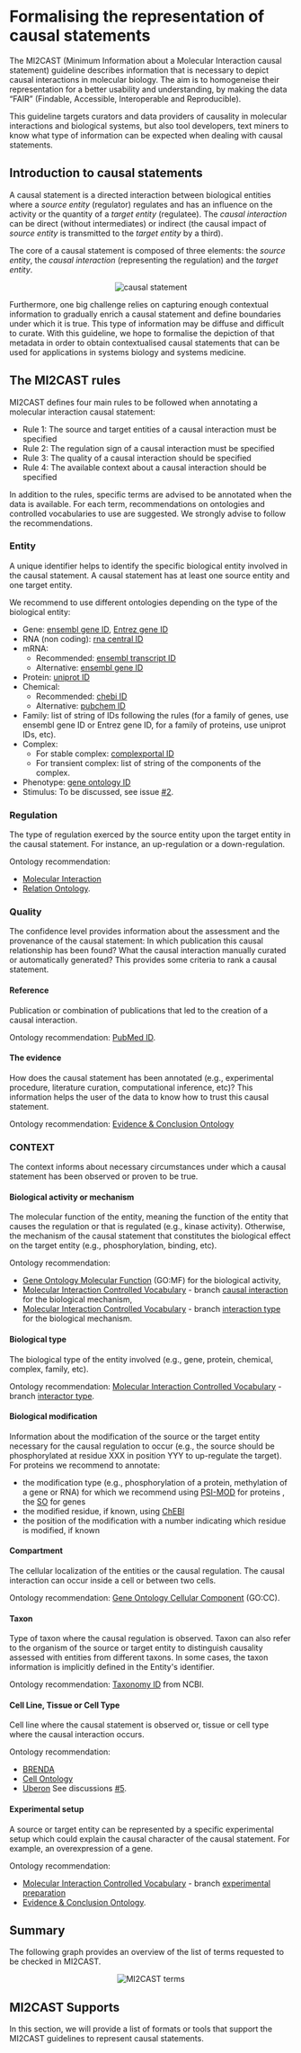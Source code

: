 # Formalising the representation of causal statements
The MI2CAST (Minimum Information about a Molecular Interaction causal statement) guideline describes information that is necessary to depict causal interactions in molecular biology. The aim is to homogeneise their representation for a better usability and understanding, by making the data “FAIR” (Findable, Accessible, Interoperable and Reproducible).

This guideline targets curators and data providers of causality in molecular interactions and biological systems, but also tool developers, text miners to know what type of information can be expected when dealing with causal statements.


## Introduction to causal statements
A causal statement is a directed interaction between biological entities where a *source entity* (regulator) regulates and has an influence on the activity or the quantity of a *target entity* (regulatee). The *causal interaction* can be direct (without intermediates) or indirect (the causal impact of *source entity* is transmitted to the *target entity* by a third).

The core of a causal statement is composed of three elements: the *source entity*, the *causal interaction* (representing the regulation) and the *target entity*. 

<p align="center">
  <img src="https://github.com/vtoure/MI2CAST/blob/master/images/causalStatement.svg" alt="causal statement"/>
</p>

Furthermore, one big challenge relies on capturing enough contextual information to gradually enrich a causal statement and define boundaries under which it is true. This type of information may be diffuse and difficult to curate. With this guideline, we hope to formalise the depiction of that metadata in order to obtain contextualised causal statements that can be used for applications in systems biology and systems medicine.


## The MI2CAST rules
MI2CAST defines four main rules to be followed when annotating a molecular interaction causal statement:
- Rule 1: The source and target entities of a causal interaction must be specified
- Rule 2: The regulation sign of a causal interaction must be specified
- Rule 3: The quality of a causal interaction should be specified
- Rule 4: The available context about a causal interaction should be specified

In addition to the rules, specific terms are advised to be annotated when the data is available. For each term, recommendations on ontologies and controlled vocabularies to use are suggested. We strongly advise to follow the recommendations.


### Entity
A unique identifier helps to identify the specific biological entity involved in the causal statement.
A causal statement has at least one source entity and one target entity.

We recommend to use different ontologies depending on the type of the biological entity:
* Gene: [ensembl gene ID](http://www.ensembl.org), [Entrez gene ID](https://www.ncbi.nlm.nih.gov/gene)
* RNA (non coding): [rna central ID](http://rnacentral.org/)
* mRNA: 
  * Recommended: [ensembl transcript ID](http://www.ensembl.org)
  * Alternative: [ensembl gene ID](http://www.ensembl.org)
* Protein: [uniprot ID](http://www.uniprot.org/)
* Chemical: 
  * Recommended: [chebi ID](https://www.ebi.ac.uk/chebi/)
  * Alternative: [pubchem ID](https://pubchem.ncbi.nlm.nih.gov/)
* Family: list of string of IDs following the rules (for a family of genes, use ensembl gene ID or Entrez gene ID, for a family of proteins, use uniprot IDs, etc).
* Complex:
  * For stable complex: [complexportal ID](https://www.ebi.ac.uk/complexportal/home)
  * For transient complex: list of string of the components of the complex.
* Phenotype: [gene ontology ID](http://www.geneontology.org/)
* Stimulus: To be discussed, see issue [#2](https://github.com/vtoure/MICAST/issues/2).

### Regulation
The type of regulation exerced by the source entity upon the target entity in the causal statement. For instance, an up-regulation or a down-regulation.

Ontology recommendation: 
* [Molecular Interaction](https://www.ebi.ac.uk/ols/ontologies/mi/terms?iri=http%3A%2F%2Fpurl.obolibrary.org%2Fobo%2FMI_2234)
* [Relation Ontology](https://www.ebi.ac.uk/ols/ontologies/ro/properties?iri=http%3A%2F%2Fpurl.obolibrary.org%2Fobo%2FRO_0002506).


### Quality
The confidence level provides information about the assessment and the provenance of the causal statement: In which publication this causal relationship has been found? What the causal interaction manually curated or automatically generated?
This provides some criteria to rank a causal statement.

#### Reference
Publication or combination of publications that led to the creation of a causal interaction.

Ontology recommendation: [PubMed ID](https://www.ncbi.nlm.nih.gov/pmc/pmctopmid/).

#### The evidence
How does the causal statement has been annotated (e.g., experimental procedure, literature curation, computational inference, etc)? This information helps the user of the data to know how to trust this causal statement.

Ontology recommendation:  [Evidence & Conclusion Ontology](http://www.evidenceontology.org/)


### CONTEXT
The context informs about necessary circumstances under which a causal statement has been observed or proven to be true.

#### Biological activity or mechanism
The molecular function of the entity, meaning the function of the entity that causes the regulation or that is regulated (e.g., kinase activity). Otherwise, the mechanism of the causal statement that constitutes the biological effect on the target entity (e.g., phosphorylation, binding, etc).

Ontology recommendation: 
* [Gene Ontology Molecular Function](http://geneontology.org/) (GO:MF) for the biological activity,
* [Molecular Interaction Controlled Vocabulary](https://www.ebi.ac.uk/ols/ontologies/mi) - branch [causal interaction](https://www.ebi.ac.uk/ols/ontologies/mi/terms?iri=http%3A%2F%2Fpurl.obolibrary.org%2Fobo%2FMI_2233) for the biological mechanism,
* [Molecular Interaction Controlled Vocabulary](https://www.ebi.ac.uk/ols/ontologies/mi) - branch [interaction type](https://www.ebi.ac.uk/ols/ontologies/mi/terms?iri=http%3A%2F%2Fpurl.obolibrary.org%2Fobo%2FMI_0190) for the biological mechanism.


#### Biological type
The biological type of the entity involved (e.g., gene, protein, chemical, complex, family, etc).

Ontology recommendation: [Molecular Interaction Controlled Vocabulary](https://www.ebi.ac.uk/ols/ontologies/mi) - branch  [interactor type](https://www.ebi.ac.uk/ols/ontologies/mi/terms?iri=http%3A%2F%2Fpurl.obolibrary.org%2Fobo%2FMI_0313).

#### Biological modification
Information about the modification of the source or the target entity necessary for the causal regulation to occur (e.g., the source should be phosphorylated at residue XXX in position YYY to up-regulate the target).
For proteins we recommend to annotate:
* the modification type (e.g., phosphorylation of a protein, methylation of a gene or RNA) for which we recommend using [PSI-MOD](https://www.ebi.ac.uk/ols/ontologies/mod) for proteins , the [SO](http://www.sequenceontology.org/) for genes
* the modified residue, if known, using [ChEBI](https://www.ebi.ac.uk/chebi/)
* the position of the modification with a number indicating which residue is modified, if known
 


#### Compartment
The cellular localization of the entities or the causal regulation. The causal interaction can occur inside a cell or between two cells. 

Ontology recommendation:  [Gene Ontology Cellular Component](http://geneontology.org/) (GO:CC).

#### Taxon
Type of taxon where the causal regulation is observed. 
Taxon can also refer to the organism of the source or target entity to distinguish causality assessed with entities from different taxons. In some cases, the taxon information is implicitly defined in the Entity's identifier. 

Ontology recommendation: [Taxonomy ID](https://www.ncbi.nlm.nih.gov/taxonomy) from NCBI.

#### Cell Line, Tissue or Cell Type
Cell line where the causal statement is observed or, tissue or cell type where the causal interaction occurs. 

Ontology recommendation:
* [BRENDA](https://www.brenda-enzymes.org/ontology.php?ontology_id=3)
* [Cell Ontology](http://www.obofoundry.org/ontology/cl.html) 
* [Uberon](http://uberon.github.io/) 
See discussions  [#5](https://github.com/vtoure/MICAST/issues/5).


#### Experimental setup
A source or target entity can be represented by a specific experimental setup which could explain the causal character of the causal statement. For example, an overexpression of a gene.

Ontology recommendation: 
* [Molecular Interaction Controlled Vocabulary](https://www.ebi.ac.uk/ols/ontologies/mi) - branch [experimental preparation](https://www.ebi.ac.uk/ols/ontologies/mi/terms?iri=http%3A%2F%2Fpurl.obolibrary.org%2Fobo%2FMI_0346)
* [Evidence & Conclusion Ontology](http://www.evidenceontology.org/).

## Summary
The following graph provides an overview of the list of terms requested to be checked in MI2CAST.

<p align="center">
  <img src="https://github.com/vtoure/MI2CAST/blob/master/images/mi2cast.svg" alt="MI2CAST terms"/>
</p>



## MI2CAST Supports
In this section, we will provide a list of formats or tools that support the MI2CAST guidelines to represent causal statements.


